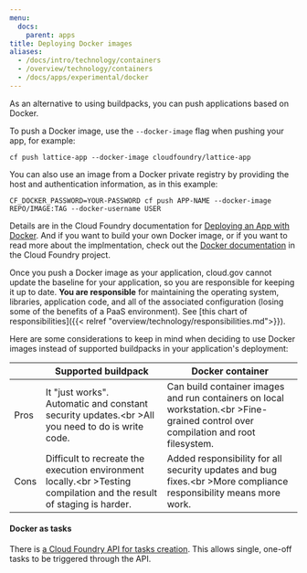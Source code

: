 ```yaml
---
menu:
  docs:
    parent: apps
title: Deploying Docker images
aliases:
  - /docs/intro/technology/containers
  - /overview/technology/containers
  - /docs/apps/experimental/docker
---
```


As an alternative to using buildpacks, you can push applications based on Docker.

To push a Docker image, use the `--docker-image` flag when pushing your app, for example:

`cf push lattice-app --docker-image cloudfoundry/lattice-app`

You can also use an image from a Docker private registry by providing the host and authentication information, as in this example:

`CF_DOCKER_PASSWORD=YOUR-PASSWORD cf push APP-NAME --docker-image REPO/IMAGE:TAG --docker-username USER`

Details are in the Cloud Foundry documentation for [Deploying an App with Docker](https://docs.cloudfoundry.org/devguide/deploy-apps/push-docker.html#private-repo). And if you want to build your own Docker image, or if you want to read more about the implmentation, check out the [Docker documentation](http://docs.cloudfoundry.org/adminguide/docker.html) in the Cloud Foundry project.

Once you push a Docker image as your application, cloud.gov cannot update the baseline for your application, so you are responsible for keeping it up to date. **You are responsible** for maintaining the operating system, libraries, application code, and all of the associated configuration (losing some of the benefits of a PaaS environment). See [this chart of responsibilities]({{< relref "overview/technology/responsibilities.md">}}).

Here are some considerations to keep in mind when deciding to use Docker images instead of supported buildpacks in your application's deployment:

|   | Supported buildpack | Docker container  |
|---|---|---|
| Pros | It "just works".<br />Automatic and constant security updates.<br \>All you need to do is write code. | Can build container images and run containers on local workstation.<br \>Fine-grained control over compilation and root filesystem. |
| Cons | Difficult to recreate the execution environment locally.<br \>Testing compilation and the result of staging is harder. | Added responsibility for all security updates and bug fixes.<br \>More compliance responsibility means more work.  |

<!-- Based on the table in this slide: https://twitter.com/benbravo73/status/781125385777999872 -->

#### Docker as tasks

There is [a Cloud Foundry API for tasks creation](http://v3-apidocs.cloudfoundry.org/version/3.31.0/index.html#tasks). This allows single, one-off tasks to be triggered through the API.
